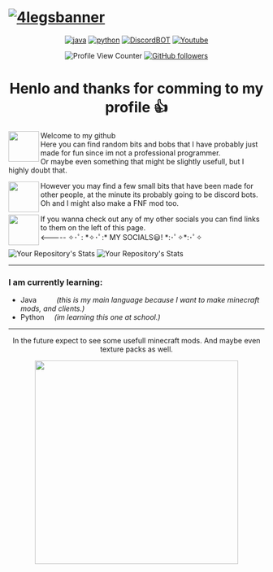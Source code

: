 # [![4legsbanner](https://imgur.com/Uh6AfHG.png)](https://github.com/4l3xh4n53n)
<div align="center">
  
  [![java](https://img.shields.io/badge/Java-ED8B00?style=for-the-badge&logo=java&logoColor=white)](https://www.java.com/en/)
  [![python](https://img.shields.io/badge/Python-14354C?style=for-the-badge&logo=python&logoColor=white)](https://www.python.org/)
  [![DiscordBOT](https://img.shields.io/badge/Discord-7289DA?style=for-the-badge&logo=discord&logoColor=white)](https://discord.com/oauth2/authorize?client_id=673654725127831562&permissions=261993005055&scope=bot)
  [![Youtube](https://img.shields.io/badge/YouTube-FF0000?style=for-the-badge&logo=youtube&logoColor=white)](https://youtube.com/c/4legs)
  
</div>  

<div align="center">
  
  ![Profile View Counter](https://komarev.com/ghpvc/?username=4l3xh4n53n)
  [![GitHub followers](https://img.shields.io/github/followers/4l3xh4n53n.svg?style=social&label=Follow&maxAge=2592000)](https://github.com/4l3xh4n53n?tab=followers)

</div>  

<h1 align="middle">Henlo and thanks for comming to my profile 👍</h1>
<p align="left">
  <a href="https://youtube.com/c/4legs"><img height="60" width="60" align="left" src="https://imgur.com/kw9hHbk.png"></a>
</p>
            
Welcome to my github</br>
Here you can find random bits and bobs that I have probably just made for fun since im not a professional programmer.
</br> Or maybe even something that might be slightly usefull, but I highly doubt that.
                                                                                                                    
<p align="left">
  <a href="https://www.instagram.com/4l3xh4n53n/"><img height="60" width="60" align="left" src="https://imgur.com/TfKFFc3.png?raw=true"></a>
</p>

However you may find a few small bits that have been made for other people, at the minute its probably going to be discord bots.</br>
Oh and I might also make a FNF mod too.

<p align="left">
  <a href="https://discord.gg/Mytg3CkDs9"><img height="60" width="60" align="left" src="https://imgur.com/P8cXFKc.png?raw=true"></a>
</p>
If you wanna check out any of my other socials you can find links to them on the left of this page.</br>
<----- ✧･ﾟ: *✧･ﾟ:* MY SOCIALS😃! *:･ﾟ✧*:･ﾟ✧</br>
                                                                                                                               

![Your Repository's Stats](https://github-readme-stats.vercel.app/api?username=4l3xh4n53n&show_icons=true)
![Your Repository's Stats](https://github-readme-stats.vercel.app/api/top-langs/?username=4l3xh4n53n&theme=blue-green)

---
                                                                                                                               
### I am currently learning:
+ Java &nbsp;&nbsp;&nbsp;&nbsp;&nbsp;&nbsp;&nbsp;&nbsp; *(this is my main language because I want to make minecraft mods, and clients.)*
+ Python &nbsp;&nbsp;&nbsp; *(im learning this one at school.)*
                                                                                                                               
---
                                                                                                                               
<p align="center">
  In the future expect to see some usefull minecraft mods. And maybe even texture packs as well. 
</p>

<p align="center">
  <img height="400" width="400" src="https://imgur.com/QYVPBTv.png">
</p>
